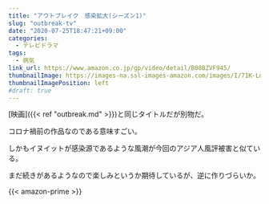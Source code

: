 ```yaml
---
title: "アウトブレイク　感染拡大(シーズン1)"
slug: "outbreak-tv"
date: "2020-07-25T18:47:21+09:00"
categories:
  - テレビドラマ
tags:
  - 病気
link_url: https://www.amazon.co.jp/gp/video/detail/B08BZVF945/
thumbnailImage: https://images-na.ssl-images-amazon.com/images/I/71K-LdLPgXL._SX300_.jpg
thumbnailImagePosition: left
#draft: true
---
```

[映画]({{< ref "outbreak.md" >}})と同じタイトルだが別物だ。
<!--more-->
コロナ禍前の作品なのである意味すごい。

しかもイヌイットが感染源であるような風潮が今回のアジア人風評被害と似ている。

まだ続きがあるようなので楽しみというか期待しているが、逆に作りづらいか。

{{< amazon-prime >}}
